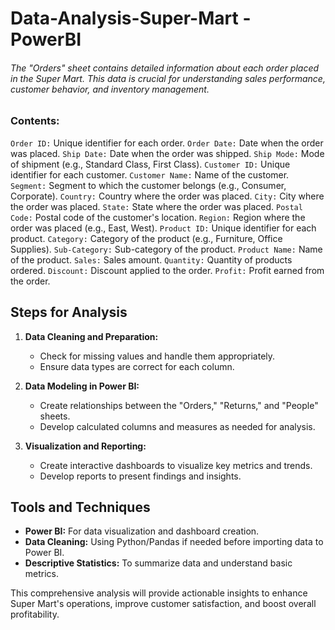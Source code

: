 # Data-Analysis-Super-Mart - PowerBI
###### The "Orders" sheet contains detailed information about each order placed in the Super Mart. This data is crucial for understanding sales performance, customer behavior, and inventory management.
### Contents:

`Order ID:` Unique identifier for each order.
`Order Date:` Date when the order was placed.
`Ship Date:` Date when the order was shipped.
`Ship Mode:` Mode of shipment (e.g., Standard Class, First Class).
`Customer ID:` Unique identifier for each customer.
`Customer Name:` Name of the customer.
`Segment:` Segment to which the customer belongs (e.g., Consumer, Corporate).
`Country:` Country where the order was placed.
`City:` City where the order was placed.
`State:` State where the order was placed.
`Postal Code:` Postal code of the customer's location.
`Region:` Region where the order was placed (e.g., East, West).
`Product ID:` Unique identifier for each product.
`Category:` Category of the product (e.g., Furniture, Office Supplies).
`Sub-Category:` Sub-category of the product.
`Product Name:` Name of the product.
`Sales:` Sales amount.
`Quantity:` Quantity of products ordered.
`Discount:` Discount applied to the order.
`Profit:` Profit earned from the order.

## Steps for Analysis

1. **Data Cleaning and Preparation:**
   - Check for missing values and handle them appropriately.
   - Ensure data types are correct for each column.

2. **Data Modeling in Power BI:**
   - Create relationships between the "Orders," "Returns," and "People" sheets.
   - Develop calculated columns and measures as needed for analysis.

3. **Visualization and Reporting:**
   - Create interactive dashboards to visualize key metrics and trends.
   - Develop reports to present findings and insights.

## Tools and Techniques

- **Power BI:** For data visualization and dashboard creation.
- **Data Cleaning:** Using Python/Pandas if needed before importing data to Power BI.
- **Descriptive Statistics:** To summarize data and understand basic metrics.

This comprehensive analysis will provide actionable insights to enhance Super Mart's operations, improve customer satisfaction, and boost overall profitability.
